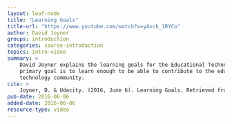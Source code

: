 ```yaml
---
layout: leaf-node
title: "Learning Goals"
title-url: "https://www.youtube.com/watch?v=yAxck_1RYCo"
author: David Joyner
groups: introduction
categories: course-introduction
topics: intro-video
summary: >
    David Joyner explains the learning goals for the Educational Technology course.  The
    primary goal is to learn enough to be able to contribute to the educational
    technology community.
cite: >
    Joyner, D. & Udacity. (2016, June 6). Learning Goals. Retrieved from https://www.youtube.com/watch?v=mkYEVWZ6tYI
pub-date: 2016-06-06
added-date: 2016-06-06
resource-type: video
---
```

